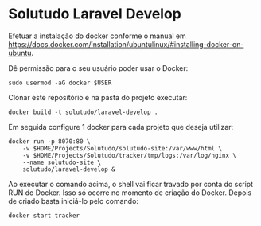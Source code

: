 # Solutudo Laravel Develop

Efetuar a instalação do docker conforme o manual em https://docs.docker.com/installation/ubuntulinux/#installing-docker-on-ubuntu.

Dê permissão para o seu usuário poder usar o Docker:

    sudo usermod -aG docker $USER

Clonar este repositório e na pasta do projeto executar:

    docker build -t solutudo/laravel-develop .

Em seguida configure 1 docker para cada projeto que deseja utilizar:

    docker run -p 8070:80 \
        -v $HOME/Projects/Solutudo/solutudo-site:/var/www/html \
        -v $HOME/Projects/Solutudo/tracker/tmp/logs:/var/log/nginx \
        --name solutudo-site \
        solutudo/laravel-develop &

Ao executar o comando acima, o shell vai ficar travado por conta do script RUN do Docker. Isso só ocorre no momento de criação do Docker. Depois de criado basta iniciá-lo pelo comando: 

    docker start tracker